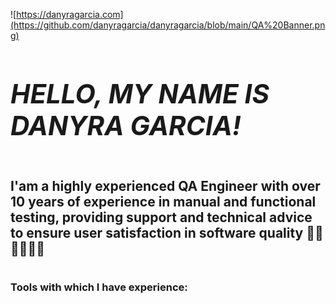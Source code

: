 ![https://danyragarcia.com](https://github.com/danyragarcia/danyragarcia/blob/main/QA%20Banner.png)

# *<h2>**HELLO, MY NAME IS DANYRA GARCIA!**<h2>*

# <h2>**I'am a highly experienced QA Engineer with over 10 years of experience in manual and functional testing, providing support and technical advice to ensure user satisfaction in software quality** :woman_technologist::woman_technologist::woman_technologist:</h2>

# <h3>Tools with which I have experience:</h3>
